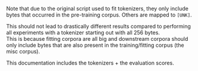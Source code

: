 Note that due to the original script used to fit tokenizers, they only include bytes that occurred in the pre-training corpus. Others are mapped to `[UNK]`.

This should not lead to drastically different results compared to performing all experiments with a tokenizer starting out with all 256 bytes.  
This is because fitting corpora are all big and downstream corpora should only include bytes that are also present in the training/fitting corpus (the misc corpus). 

This documentation includes the tokenizers + the evaluation scores.